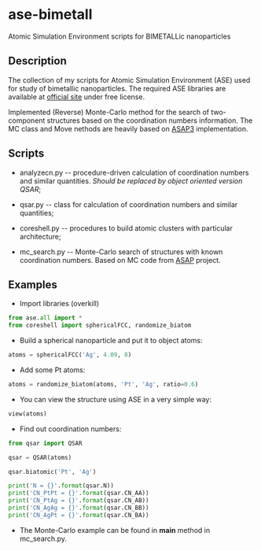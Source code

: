 # ase-bimetall

Atomic Simulation Environment scripts for BIMETALLic nanoparticles

## Description

The collection of my scripts for Atomic Simulation Environment (ASE) 
used for study of bimetallic nanoparticles.
The required ASE libraries are available at [official site](https://wiki.fysik.dtu.dk/ase/) under free license.

Implemented (Reverse) Monte-Carlo method for the search of two-component structures based on the coordination numbers information.
The MC class and Move nethods are heavily based on [ASAP3](https://wiki.fysik.dtu.dk/asap/) implementation.

## Scripts

* analyzecn.py -- procedure-driven calculation of coordination numbers and similar quantities. *Should be replaced by object oriented version QSAR*;

* qsar.py -- class for calculation of coordination numbers and similar quantities;

* coreshell.py -- procedures to build atomic clusters with particular architecture;

* mc_search.py -- Monte-Carlo search of structures with known coordination numbers. Based on MC code from [ASAP](https://wiki.fysik.dtu.dk/asap/Monte%20Carlo%20simulations) project.


## Examples

* Import libraries (overkill)
```python
from ase.all import *
from coreshell import sphericalFCC, randomize_biatom
```
* Build a spherical nanoparticle and put it to object atoms:
``` python
atoms = sphericalFCC('Ag', 4.09, 8)
```
* Add some Pt atoms:
``` python
atoms = randomize_biatom(atoms, 'Pt', 'Ag', ratio=0.6)
```
* You can view the structure using ASE in a very simple way:
``` python
view(atoms)
```
* Find out coordination numbers:
``` python
from qsar import QSAR

qsar = QSAR(atoms)

qsar.biatomic('Pt', 'Ag')

print('N = {}'.format(qsar.N))
print('CN_PtPt = {}'.format(qsar.CN_AA))
print('CN_PtAg = {}'.format(qsar.CN_AB))
print('CN_AgAg = {}'.format(qsar.CN_BB))
print('CN_AgPt = {}'.format(qsar.CN_BA))
```

* The Monte-Carlo example can be found in __main__ method in mc_search.py.
